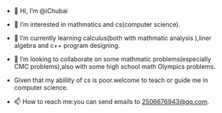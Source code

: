 - 👋 Hi, I’m @iChubai
- 👀 I’m interested in mathmatics and cs(computer science).
- 🌱 I’m currently learning calculus(both with mathmatic analysis ),liner algebra and c++ program designing.
- 💞️ I’m looking to collaborate on some mathmatic problems(especially CMC problems),also with some high school math Olympics problems.
- Given that my ablility of cs is poor.welcome to teach or guide me in computer science.

- 📫 How to reach me:you can send emails to 2506676943@qq.com.

<!---
iChubai/iChubai is a ✨ special ✨ repository because its `README.md` (this file) appears on your GitHub profile.
You can click the Preview link to take a look at your changes.
--->
